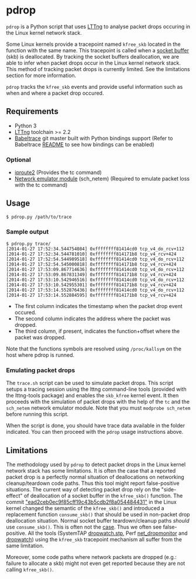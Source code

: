 pdrop
=====

`pdrop` is a Python script that uses [LTTng](http://www.lttng.org) to analyse packet drops occuring in the Linux kernel network stack.

Some Linux kernels provide a tracepoint named `kfree_skb` located in the function with the same name. This tracepoint is called when a [socket buffer](http://vger.kernel.org/~davem/skb.html) (skb) is deallocated. By tracking the socket buffers deallocation, we are able to infer when packet drops occur in the Linux kernel network stack. This method of tracking packet drops is currently limited. See the limitations section for more information.

`pdrop` tracks the `kfree_skb` events and provide useful information such as when and where a packet drop occured. 

## Requirements

* Python 3
* [LTTng](http://www.lttng.org) toolchain >= 2.2
* [Babeltrace](http://www.efficios.com/babeltrace) git master built with Python bindings support (Refer to Babeltrace [README](http://git.efficios.com/?p=babeltrace.git;a=blob_plain;f=README;hb=HEAD) to see how bindings can be enabled)

### Optional
* [iproute2](http://www.linuxfoundation.org/collaborate/workgroups/networking/iproute2) (Provides the tc command)
* [Network emulator module](http://www.linuxfoundation.org/collaborate/workgroups/networking/netem) (sch_netem) (Required to emulate packet loss with the tc command)

## Usage

````
$ pdrop.py /path/to/trace
````

### Sample output

````
$ pdrop.py trace/
[2014-01-27 17:52:34.544754084] 0xffffffff81414cd0 tcp_v4_do_rcv+112
[2014-01-27 17:52:34.544781010] 0xffffffff814171b8 tcp_v4_rcv+424
[2014-01-27 17:52:54.544989518] 0xffffffff81414cd0 tcp_v4_do_rcv+112
[2014-01-27 17:52:54.545000818] 0xffffffff814171b8 tcp_v4_rcv+424
[2014-01-27 17:53:09.867714636] 0xffffffff81414cd0 tcp_v4_do_rcv+112
[2014-01-27 17:53:09.867831349] 0xffffffff814171b8 tcp_v4_rcv+424
[2014-01-27 17:53:10.542946516] 0xffffffff81414cd0 tcp_v4_do_rcv+112
[2014-01-27 17:53:10.542955301] 0xffffffff814171b8 tcp_v4_rcv+424
[2014-01-27 17:53:14.552876436] 0xffffffff81414cd0 tcp_v4_do_rcv+112
[2014-01-27 17:53:14.552884595] 0xffffffff814171b8 tcp_v4_rcv+424
````
* The first column indicates the timestamp when the packet drop event occured.
* The second column indicates the address where the packet was dropped.
* The third column, if present, indicates the function+offset where the packet was dropped.

Note that the functions symbols are resolved using `/proc/kallsym` on the host where pdrop is runned.

### Emulating packet drops

The `trace.sh` script can be used to simulate packet drops. This script setups a tracing session using the lttng command-line tools (provided with the lttng-tools package) and enables the `skb_kfree` kernel event. It then proceeds with the simulation of packet drops with the help of the `tc` and the `sch_netem` network emulator module. Note that you must `modprobe sch_netem` before running this script.

When the script is done, you should have trace data available in the folder indicated. You can then proceed with the 
`pdrop` usage instructions above.

## Limitations

The methodology used by `pdrop` to detect packet drops in the Linux kernel network stack has some limitations. It is often the case that a reported packet drop is a perfectly normal situation of deallocations on networking cleanup/teardown code paths. Thus this tool might report false-positive situations. The current way of detecting packet drop rely on the "side-effect" of deallocation of a socket buffer in the `kfree_skb()` function. The commit ["ead2ceb0ec9f85cff19c43b5cdb2f8a054484431"][dropwatch commit] in the Linux kernel changed the semantic of the `kfree_skb()` and introduced a replacement function `consume_skb()` that should be used in non-packet drop deallocation situation. Normal socket buffer teardown/cleanup paths _should_  use `consume_skb()`. This is often not the [case][false-positive]. Thus we often see false-positive. All the tools (SystemTAP [dropwatch.stp][dropwatch.stp], Perf [net_dropmonitor][net_dropmonitor.py] and [dropwatch][dropwatch]) using the `kfree_skb` tracepoint mechanism all suffer from the same limitation.

Moreover, some code paths where network packets are dropped (e.g.: failure to allocate a skb) might not even get reported because they are not calling `kfree_skb()`.

[dropwatch commit]: https://git.kernel.org/cgit/linux/kernel/git/stable/linux-stable.git/commit/?id=ead2ceb0ec9f85cff19c43b5cdb2f8a054484431
[false-positive]: https://git.kernel.org/cgit/linux/kernel/git/stable/linux-stable.git/commit/?id=5d0ba55b6486f58cc890918d7167063d83f7fbb4
[dropwatch.stp]: https://sourceware.org/systemtap/SystemTap_Beginners_Guide/useful-systemtap-scripts.html#dropwatch
[net_dropmonitor.py]: https://git.kernel.org/cgit/linux/kernel/git/stable/linux-stable.git/plain/tools/perf/scripts/python/net_dropmonitor.py
[dropwatch]: https://fedorahosted.org/dropwatch/
